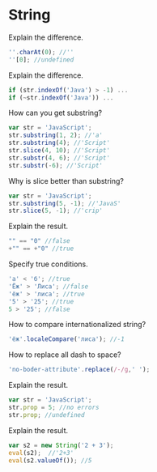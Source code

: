 String
======

Explain the difference.
```JavaScript
''.charAt(0); //''
''[0]; //undefined
```

Explain the difference.
```JavaScript
if (str.indexOf('Java') > -1) ...
if (~str.indexOf('Java')) ...
```

How can you get substring?
```JavaScript
var str = 'JavaScript';
str.substring(1, 2); //'a'
str.substring(4); //'Script'
str.slice(4, 10); //'Script'
str.substr(4, 6); //'Script'
str.substr(-6); //'Script'
```

Why is slice better than substring?
```JavaScript
var str = 'JavaScript';
str.substring(5, -1); //'JavaS'
str.slice(5, -1); //'crip'
```

Explain the result.
```JavaScript
"" == "0" //false
+"" == +"0" //true
```

Specify true conditions.
```JavaScript
'а' < 'б'; //true
'Ёж' > 'Лиса'; //false
'ёж' > 'лиса'; //true
'5' > '25'; //true
5 > '25'; //false
```

How to compare internationalized string?
```JavaScript
'ёж'.localeCompare('лиса'); //-1
```

How to replace all dash to space?
```JavaScript
'no-boder-attribute'.replace(/-/g,' ');
```

Explain the result.
```JavaScript
var str = 'JavaScript';
str.prop = 5; //no errors
str.prop; //undefined
```

Explain the result.
```JavaScript
var s2 = new String('2 + 3');
eval(s2);  //'2+3'
eval(s2.valueOf()); //5
```

